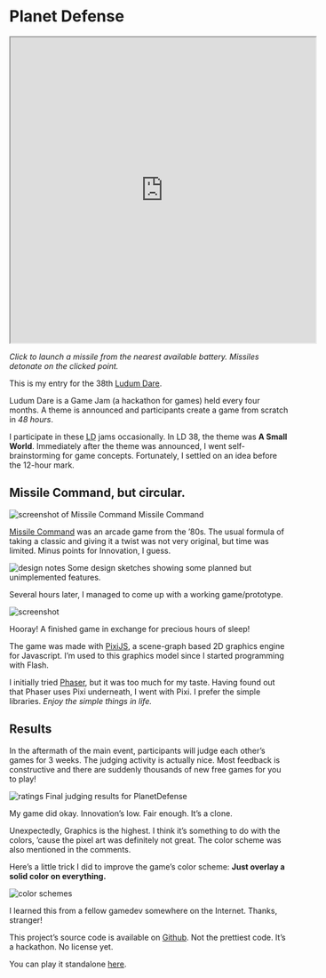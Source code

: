 <!--{
	"template": "work",
	"data": "projects_byid.planetdefense"
}-->


# Planet Defense

<p class="center" style="background: #000">
<iframe src="https://kalabasa.github.io/PlanetDefense" width="550" height="550"></iframe>

<span class="caption">*Click to launch a missile from the nearest available battery. Missiles detonate on the clicked point.*</span>

</p>

This is my entry for the 38th [Ludum Dare](https://ldjam.com).

Ludum Dare is a Game Jam (a hackathon for games) held every four months. A theme is announced and participants create a game from scratch in *48 hours*.

I participate in these <abbr title="Ludum Dare">LD</abbr> jams occasionally. In LD 38, the theme was **A Small World**. Immediately after the theme was announced, I went self-brainstorming for game concepts. Fortunately, I settled on an idea before the 12-hour mark.

## Missile Command, but circular.

<span>![screenshot of Missile Command](../img/missilecommand.jpg)
	<span class="caption">Missile Command</span>
</span>

[Missile Command](https://en.wikipedia.org/wiki/Missile_Command) was an arcade game from the ’80s. The usual formula of taking a classic and giving it a twist was not very original, but time was limited. Minus points for Innovation, I guess.

<span>![design notes](../img/planetdefense_notes0.jpg)
	<span class="caption">Some design sketches showing some planned but unimplemented features.</span>
</span>

Several hours later, I managed to come up with a working game/prototype.

![screenshot](../img/planetdefense_0.jpg)

Hooray! A finished game in exchange for precious hours of sleep!

The game was made with [PixiJS](http://www.pixijs.com), a scene-graph based 2D graphics engine for Javascript. I’m used to this graphics model since I started programming with Flash.

I initially tried [Phaser](https://phaser.io), but it was too much for my taste. Having found out that Phaser uses Pixi underneath, I went with Pixi. I prefer the simple libraries. *Enjoy the simple things in life.*

## Results

In the aftermath of the main event, participants will judge each other’s games for 3 weeks. The judging activity is actually nice. Most feedback is constructive and there are suddenly thousands of new free games for you to play!

<span>![ratings](../img/planetdefense_results.jpg)
	<span class="caption">Final judging results for PlanetDefense</span>
</span>

My game did okay. Innovation’s low. Fair enough. It’s a clone.

Unexpectedly, Graphics is the highest. I think it’s something to do with the colors, ’cause the pixel art was definitely not great. The color scheme was also mentioned in the comments.

Here’s a little trick I did to improve the game’s color scheme: **Just overlay a solid color on everything.**

![color schemes](../img/planetdefense_colors.jpg)

I learned this from a fellow gamedev somewhere on the Internet. Thanks, stranger!

This project’s source code is available on [Github](https://github.com/Kalabasa/PlanetDefense). Not the prettiest code. It’s a hackathon. No license yet.

You can play it standalone [here](https://kalabasa.github.io/PlanetDefense).
